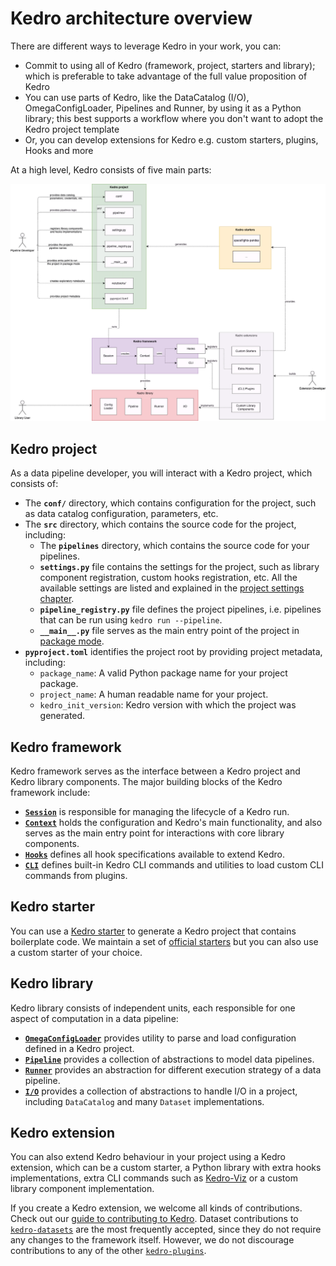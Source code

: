 # Kedro architecture overview

There are different ways to leverage Kedro in your work, you can:

 - Commit to using all of Kedro (framework, project, starters and library); which is preferable to take advantage of the full value proposition of Kedro
 - You can use parts of Kedro, like the DataCatalog (I/O), OmegaConfigLoader, Pipelines and Runner, by using it as a Python library; this best supports a workflow where you don't want to adopt the Kedro project template
 - Or, you can develop extensions for Kedro e.g. custom starters, plugins, Hooks and more

At a high level, Kedro consists of five main parts:

![Kedro architecture diagram](../meta/images/kedro_architecture.png)


## Kedro project

As a data pipeline developer, you will interact with a Kedro project, which consists of:

* The **`conf/`** directory, which contains configuration for the project, such as data catalog configuration, parameters, etc.
* The **`src`** directory, which contains the source code for the project, including:
  * The **`pipelines`**  directory, which contains the source code for your pipelines.
  * **`settings.py`** file contains the settings for the project, such as library component registration, custom hooks registration, etc. All the available settings are listed and explained in the [project settings chapter](../kedro_project_setup/settings.md).
  * **`pipeline_registry.py`** file defines the project pipelines, i.e. pipelines that can be run using `kedro run --pipeline`.
  * **`__main__.py`** file serves as the main entry point of the project in [package mode](../tutorial/package_a_project.md#package-a-kedro-project).
* **`pyproject.toml`** identifies the project root by providing project metadata, including:
  * `package_name`: A valid Python package name for your project package.
  * `project_name`: A human readable name for your project.
  * `kedro_init_version`: Kedro version with which the project was generated.

## Kedro framework

Kedro framework serves as the interface between a Kedro project and Kedro library components. The major building blocks of the Kedro framework include:

* **[`Session`](/kedro.framework.session)** is responsible for managing the lifecycle of a Kedro run.
* **[`Context`](/kedro.framework.context)** holds the configuration and Kedro's main functionality, and also serves as the main entry point for interactions with core library components.
* **[`Hooks`](/kedro.framework.hooks)** defines all hook specifications available to extend Kedro.
* **[`CLI`](/kedro.framework.cli)** defines built-in Kedro CLI commands and utilities to load custom CLI commands from plugins.

## Kedro starter

You can use a [Kedro starter](../starters/starters.md) to generate a Kedro project that contains boilerplate code. We maintain a set of [official starters](https://github.com/kedro-org/kedro-starters/) but you can also use a custom starter of your choice.

## Kedro library

Kedro library consists of independent units, each responsible for one aspect of computation in a data pipeline:

* **[`OmegaConfigLoader`](/kedro.config.OmegaConfigLoader)** provides utility to parse and load configuration defined in a Kedro project.
* **[`Pipeline`](/kedro.pipeline)** provides a collection of abstractions to model data pipelines.
* **[`Runner`](/kedro.runner)** provides an abstraction for different execution strategy of a data pipeline.
* **[`I/O`](/kedro.io)** provides a collection of abstractions to handle I/O in a project, including `DataCatalog` and many `Dataset` implementations.

## Kedro extension

You can also extend Kedro behaviour in your project using a Kedro extension, which can be a custom starter, a Python library with extra hooks implementations, extra CLI commands such as [Kedro-Viz](https://github.com/kedro-org/kedro-viz) or a custom library component implementation.

If you create a Kedro extension, we welcome all kinds of contributions. Check out our [guide to contributing to Kedro](https://github.com/kedro-org/kedro/wiki/Contribute-to-Kedro). Dataset contributions to [`kedro-datasets`](https://github.com/kedro-org/kedro-plugins/tree/main/kedro-datasets) are the most frequently accepted, since they do not require any changes to the framework itself. However, we do not discourage contributions to any of the other [`kedro-plugins`](https://github.com/kedro-org/kedro-plugins).
